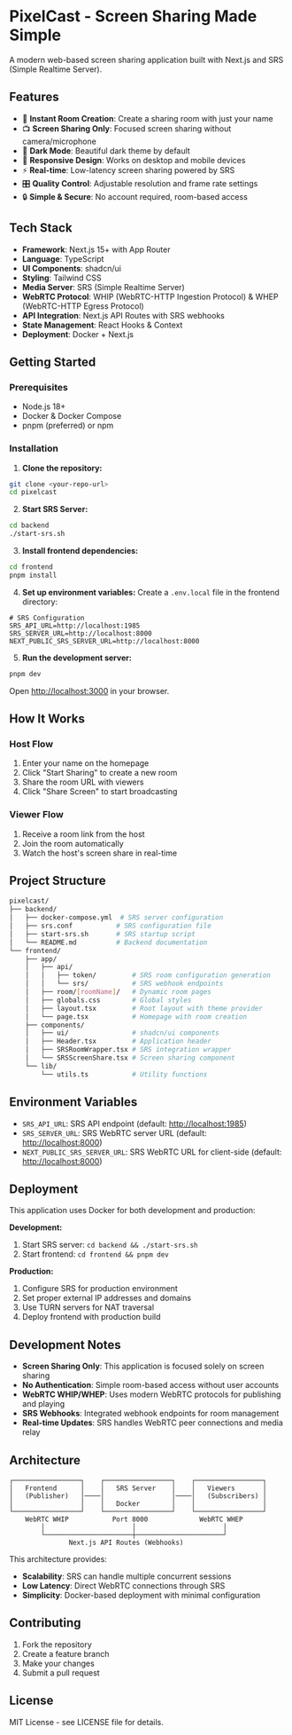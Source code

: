 # PixelCast - Screen Sharing Made Simple

A modern web-based screen sharing application built with Next.js and SRS (Simple Realtime Server).

## Features

- 🚀 **Instant Room Creation**: Create a sharing room with just your name
- 📺 **Screen Sharing Only**: Focused screen sharing without camera/microphone
- 🌙 **Dark Mode**: Beautiful dark theme by default
- 📱 **Responsive Design**: Works on desktop and mobile devices
- ⚡ **Real-time**: Low-latency screen sharing powered by SRS
- 🎛️ **Quality Control**: Adjustable resolution and frame rate settings
- 🔒 **Simple & Secure**: No account required, room-based access

## Tech Stack

- **Framework**: Next.js 15+ with App Router
- **Language**: TypeScript
- **UI Components**: shadcn/ui
- **Styling**: Tailwind CSS
- **Media Server**: SRS (Simple Realtime Server)
- **WebRTC Protocol**: WHIP (WebRTC-HTTP Ingestion Protocol) & WHEP (WebRTC-HTTP Egress Protocol)
- **API Integration**: Next.js API Routes with SRS webhooks
- **State Management**: React Hooks & Context
- **Deployment**: Docker + Next.js

## Getting Started

### Prerequisites

- Node.js 18+
- Docker & Docker Compose
- pnpm (preferred) or npm

### Installation

1. **Clone the repository:**

```bash
git clone <your-repo-url>
cd pixelcast
```

2. **Start SRS Server:**

```bash
cd backend
./start-srs.sh
```

3. **Install frontend dependencies:**

```bash
cd frontend
pnpm install
```

4. **Set up environment variables:**
Create a `.env.local` file in the frontend directory:

```env
# SRS Configuration
SRS_API_URL=http://localhost:1985
SRS_SERVER_URL=http://localhost:8000
NEXT_PUBLIC_SRS_SERVER_URL=http://localhost:8000
```

5. **Run the development server:**

```bash
pnpm dev
```

Open [http://localhost:3000](http://localhost:3000) in your browser.

## How It Works

### Host Flow

1. Enter your name on the homepage
2. Click "Start Sharing" to create a new room
3. Share the room URL with viewers
4. Click "Share Screen" to start broadcasting

### Viewer Flow

1. Receive a room link from the host
2. Join the room automatically
3. Watch the host's screen share in real-time

## Project Structure

```sh
pixelcast/
├── backend/
│   ├── docker-compose.yml  # SRS server configuration
│   ├── srs.conf           # SRS configuration file
│   ├── start-srs.sh       # SRS startup script
│   └── README.md          # Backend documentation
└── frontend/
    ├── app/
    │   ├── api/
    │   │   ├── token/         # SRS room configuration generation
    │   │   └── srs/           # SRS webhook endpoints
    │   ├── room/[roomName]/   # Dynamic room pages
    │   ├── globals.css        # Global styles
    │   ├── layout.tsx         # Root layout with theme provider
    │   └── page.tsx           # Homepage with room creation
    ├── components/
    │   ├── ui/                # shadcn/ui components
    │   ├── Header.tsx         # Application header
    │   ├── SRSRoomWrapper.tsx # SRS integration wrapper
    │   └── SRSScreenShare.tsx # Screen sharing component
    └── lib/
        └── utils.ts           # Utility functions
```

## Environment Variables

- `SRS_API_URL`: SRS API endpoint (default: <http://localhost:1985>)
- `SRS_SERVER_URL`: SRS WebRTC server URL (default: <http://localhost:8000>)
- `NEXT_PUBLIC_SRS_SERVER_URL`: SRS WebRTC URL for client-side (default: <http://localhost:8000>)

## Deployment

This application uses Docker for both development and production:

**Development:**

1. Start SRS server: `cd backend && ./start-srs.sh`
2. Start frontend: `cd frontend && pnpm dev`

**Production:**

1. Configure SRS for production environment
2. Set proper external IP addresses and domains
3. Use TURN servers for NAT traversal
4. Deploy frontend with production build

## Development Notes

- **Screen Sharing Only**: This application is focused solely on screen sharing
- **No Authentication**: Simple room-based access without user accounts
- **WebRTC WHIP/WHEP**: Uses modern WebRTC protocols for publishing and playing
- **SRS Webhooks**: Integrated webhook endpoints for room management
- **Real-time Updates**: SRS handles WebRTC peer connections and media relay

## Architecture

```
┌─────────────────┐    ┌─────────────────┐    ┌─────────────────┐
│   Frontend      │    │   SRS Server    │    │   Viewers       │
│   (Publisher)   │────│                 │────│   (Subscribers) │
│                 │    │   Docker        │    │                 │
└─────────────────┘    └─────────────────┘    └─────────────────┘
    WebRTC WHIP           Port 8000             WebRTC WHEP
        │                      │                      │
        └──────────────────────┼──────────────────────┘
               Next.js API Routes (Webhooks)
```

This architecture provides:

- **Scalability**: SRS can handle multiple concurrent sessions
- **Low Latency**: Direct WebRTC connections through SRS
- **Simplicity**: Docker-based deployment with minimal configuration

## Contributing

1. Fork the repository
2. Create a feature branch
3. Make your changes
4. Submit a pull request

## License

MIT License - see LICENSE file for details.
